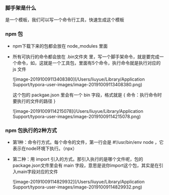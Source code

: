 ### 脚手架是什么

是一个模板，我们可以写一个命令行工具，快速生成这个模板

### npm 包

- npm下载下来的包都会放在 node_modules 里面

- 所有可执行的命令都会放在 .bin文件夹 里，写一个脚手架命令，就是要完成一个命令，如，这就是一个工具包，里面有5个命令，执行命令就是执行对应的 js 文件

  ![image-20191009113408380](/Users/liuyue/Library/Application Support/typora-user-images/image-20191009113408380.png)

  这个包的 packgae.json 里会有一个 bin 字段，格式就是 { 命令：执行命令时要执行的文件的路径 }

  ![image-20191009114215078](/Users/liuyue/Library/Application Support/typora-user-images/image-20191009114215078.png)

### npm 包执行的2种方式

- 第1种：命令行方式。每个命令的文件，第一行会是 #!/usr/bin/env node ，它表示在node环境下执行。（npx）

- 第二种：用 import 引入的方式。那引入执行的是哪个文件呢，包的package.json文件里会有 main 字段，意思是说你import这个包，其实是在引入main字段对应的文件

  ![image-20191009114829932](/Users/liuyue/Library/Application Support/typora-user-images/image-20191009114829932.png)

